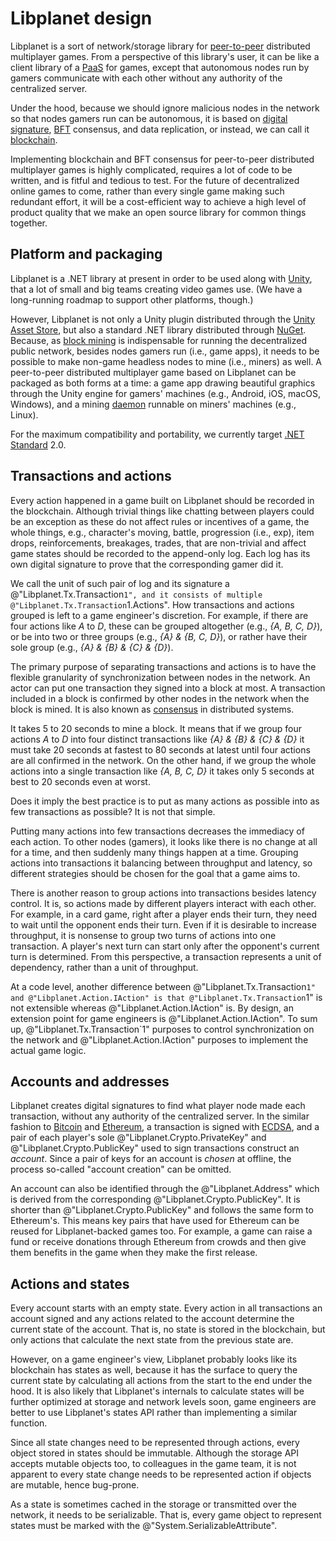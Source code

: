 Libplanet design
================

Libplanet is a sort of network/storage library for [peer-to-peer][P2P]
distributed multiplayer games.  From a perspective of this library's user,
it can be like a client library of a [PaaS] for games, except that autonomous
nodes run by gamers communicate with each other without any authority of
the centralized server.

Under the hood, because we should ignore malicious nodes in the network so that
nodes gamers run can be autonomous, it is based on [digital signature],
[BFT] consensus, and data replication, or instead, we can call it [blockchain].

Implementing blockchain and BFT consensus for peer-to-peer distributed
multiplayer games is highly complicated, requires a lot of code to
be written, and is fitful and tedious to test.  For the future of decentralized
online games to come, rather than every single game making such redundant
effort, it will be a cost-efficient way to achieve a high level of product
quality that we make an open source library for common things together.

[P2P]: https://en.wikipedia.org/wiki/Peer-to-peer
[PaaS]: https://en.wikipedia.org/wiki/Platform_as_a_service
[digital signature]: https://en.wikipedia.org/wiki/Digital_signature
[BFT]: https://en.wikipedia.org/wiki/Byzantine_fault_tolerance
[blockchain]: https://en.wikipedia.org/wiki/Blockchain


Platform and packaging
----------------------

Libplanet is a .NET library at present in order to be used along with [Unity],
that a lot of small and big teams creating video games use.  (We have a
long-running roadmap to support other platforms, though.)

However, Libplanet is not only a Unity plugin distributed through
the [Unity Asset Store], but also a standard .NET library distributed through
[NuGet].  Because, as [block mining] is indispensable for running
the decentralized public network, besides nodes gamers run (i.e., game apps),
 it needs to be possible to make non-game headless nodes to mine (i.e., miners)
as well.  A peer-to-peer distributed multiplayer game based on Libplanet can be
packaged as both forms at a time: a game app drawing beautiful graphics
through the Unity engine for gamers' machines (e.g., Android, iOS, macOS,
Windows), and a mining [daemon] runnable on miners' machines
(e.g., Linux).

For the maximum compatibility and portability, we currently target
[.NET Standard] 2.0.

[Unity]: https://unity3d.com/
[Unity Asset Store]: https://assetstore.unity.com/
[NuGet]: https://www.nuget.org/
[block mining]: https://en.bitcoin.it/wiki/Mining
[daemon]: https://en.wikipedia.org/wiki/Daemon_(computing)
[.NET Standard]: https://docs.microsoft.com/en-us/dotnet/standard/net-standard


Transactions and actions
------------------------

Every action happened in a game built on Libplanet should be recorded in
the blockchain.  Although trivial things like chatting between players could be
an exception as these do not affect rules or incentives of a game, the whole
things, e.g., character's moving, battle, progression (i.e., exp), item drops,
reinforcements, breakages, trades, that are non-trivial and affect game states
should be recorded to the append-only log.  Each log has its own digital
signature to prove that the corresponding gamer did it.

We call the unit of such pair of log and its signature a
@"Libplanet.Tx.Transaction`1", and it consists of multiple
@"Libplanet.Tx.Transaction`1.Actions".  How transactions and actions grouped is
left to a game engineer's discretion.  For example, if there are four actions
like *A* to *D*, these can be grouped altogether (e.g., *{A, B, C, D}*),
or be into two or three groups (e.g., *{A} & {B, C, D}*), or rather have
their sole group (e.g., *{A} & {B} & {C} & {D}*).

The primary purpose of separating transactions and actions is to have
the flexible granularity of synchronization between nodes in the network.
An actor can put one transaction they signed into a block at most.
A transaction included in a block is confirmed by other nodes in the network
when the block is mined.  It is also known as [consensus]
in distributed systems.

It takes 5 to 20 seconds to mine a block.  It means that if we group four
actions *A* to *D* into four distinct transactions like *{A} & {B} & {C} & {D}*
it must take 20 seconds at fastest to 80 seconds at latest until four actions
are all confirmed in the network.  On the other hand, if we group the whole
actions into a single transaction like *{A, B, C, D}* it takes only 5 seconds
at best to 20 seconds even at worst.

Does it imply the best practice is to put as many actions as possible into
as few transactions as possible?  It is not that simple.

Putting many actions into few transactions decreases the immediacy of
each action.  To other nodes (gamers), it looks like there is no change at
all for a time, and then suddenly many things happen at a time.
Grouping actions into transactions it balancing between throughput and latency,
 so different strategies should be chosen for the goal that a game aims to.

There is another reason to group actions into transactions besides latency
control.  It is, so actions made by different players interact with each other.
For example, in a card game, right after a player ends their turn, they need to
wait until the opponent ends their turn.  Even if it is desirable to increase
throughput, it is nonsense to group two turns of actions into one transaction.
A player's next turn can start only after the opponent's current turn is
determined.  From this perspective, a transaction represents a unit of
dependency, rather than a unit of throughput.

At a code level, another difference between @"Libplanet.Tx.Transaction`1" and
@"Libplanet.Action.IAction" is that @"Libplanet.Tx.Transaction`1" is not
extensible whereas @"Libplanet.Action.IAction" is.  By design, an extension
point for game engineers is @"Libplanet.Action.IAction".  To sum up,
@"Libplanet.Tx.Transaction`1" purposes to control synchronization on
the network and @"Libplanet.Action.IAction" purposes to implement the actual
game logic.

[consensus]: https://en.wikipedia.org/wiki/Consensus_(computer_science)


Accounts and addresses
----------------------

Libplanet creates digital signatures to find what player node made each
transaction, without any authority of the centralized server.
In the similar fashion to [Bitcoin] and [Ethereum], a transaction is signed
with [ECDSA], and a pair of each player's sole @"Libplanet.Crypto.PrivateKey"
and @"Libplanet.Crypto.PublicKey" used to sign transactions construct
an *account*.  Since a pair of keys for an account is *chosen* at offline,
the process so-called "account creation" can be omitted.

An account can also be identified through the @"Libplanet.Address" which is
derived from the corresponding @"Libplanet.Crypto.PublicKey".  It is shorter
than @"Libplanet.Crypto.PublicKey" and follows the same form to Ethereum's.
This means key pairs that have used for Ethereum can be reused for
Libplanet-backed games too.  For example, a game can raise a fund or receive
donations through Ethereum from crowds and then give them benefits in
the game when they make the first release.

[Bitcoin]: https://bitcoin.org/
[Ethereum]: https://www.ethereum.org/
[ECDSA]: https://en.wikipedia.org/wiki/Elliptic_Curve_Digital_Signature_Algorithm


Actions and states
------------------

Every account starts with an empty state.  Every action in all transactions
an account signed and any actions related to the account determine the current
state of the account.  That is, no state is stored in the blockchain, but only
actions that calculate the next state from the previous state are.

However, on a game engineer's view, Libplanet probably looks like its blockchain
has states as well, because it has the surface to query the current state by
calculating all actions from the start to the end under the hood.  It is also
likely that Libplanet's internals to calculate states will be further optimized
at storage and network levels soon, game engineers are better to use Libplanet's
states API rather than implementing a similar function.

Since all state changes need to be represented through actions, every object
stored in states should be immutable.  Although the storage API accepts
mutable objects too, to colleagues in the game team, it is not apparent to
every state change needs to be represented action if objects are mutable,
hence bug-prone.

As a state is sometimes cached in the storage or transmitted over the network,
it needs to be serializable.  That is, every game object to represent states
must be marked with the @"System.SerializableAttribute".

